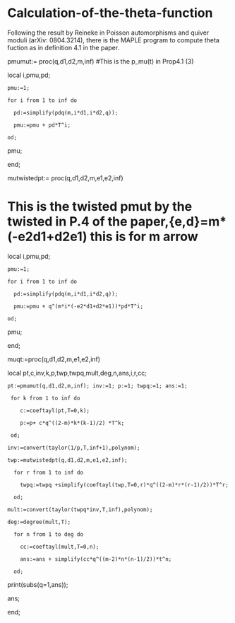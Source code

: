 # Calculation-of-the-theta-function
Following the result by Reineke in Poisson automorphisms and quiver moduli (arXiv: 0804.3214), there is the MAPLE program to compute theta fuction as in definition 4.1 in the paper.

pmumut:= proc(q,d1,d2,m,inf)
  #This is the p_mu(t) in Prop4.1 (3)
  
  local i,pmu,pd;
  
    pmu:=1;
    
    for i from 1 to inf do
    
      pd:=simplify(pdq(m,i*d1,i*d2,q));
      
      pmu:=pmu + pd*T^i;
      
    od;
    
  pmu;
  
end;

mutwistedpt:= proc(q,d1,d2,m,e1,e2,inf)

  # This is the twisted pmut by the twisted in P.4 of the paper,{e,d}=m*(-e2d1+d2e1) this is for m arrow
  
  local i,pmu,pd;
  
    pmu:=1;
    
    for i from 1 to inf do
    
      pd:=simplify(pdq(m,i*d1,i*d2,q));
      
      pmu:=pmu + q^(m*i*(-e2*d1+d2*e1))*pd*T^i; 
      
    od;
    
  pmu;
  
end;


muqt:=proc(q,d1,d2,m,e1,e2,inf)

  local pt,c,inv,k,p,twp,twpq,mult,deg,n,ans,i,r,cc;
  
    pt:=pmumut(q,d1,d2,m,inf); inv:=1; p:=1; twpq:=1; ans:=1;
    
     for k from 1 to inf do
     
        c:=coeftayl(pt,T=0,k);
        
        p:=p+ c*q^((2-m)*k*(k-1)/2) *T^k;
        
     od;
     
    inv:=convert(taylor(1/p,T,inf+1),polynom);
    
    twp:=mutwistedpt(q,d1,d2,m,e1,e2,inf);
    
      for r from 1 to inf do
      
        twpq:=twpq +simplify(coeftayl(twp,T=0,r)*q^((2-m)*r*(r-1)/2))*T^r;
        
      od;
      
    mult:=convert(taylor(twpq*inv,T,inf),polynom);
    
    deg:=degree(mult,T);
    
      for n from 1 to deg do 
      
        cc:=coeftayl(mult,T=0,n);
        
        ans:=ans + simplify(cc*q^((m-2)*n*(n-1)/2))*t^n;
        
      od;
      
   print(subs(q=1,ans));
   
   ans;  
   
end;
